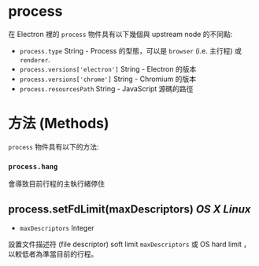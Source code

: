 # process

在 Electron 裡的 `process` 物件具有以下幾個與 upstream node 的不同點:

* `process.type` String - Process 的型態，可以是 `browser` (i.e. 主行程) 或 `renderer`.
* `process.versions['electron']` String - Electron 的版本
* `process.versions['chrome']` String - Chromium 的版本
* `process.resourcesPath` String - JavaScript 源碼的路徑

# 方法 (Methods)

`process` 物件具有以下的方法:

### `process.hang`

會導致目前行程的主執行緒停住

## process.setFdLimit(maxDescriptors) _OS X_ _Linux_

* `maxDescriptors` Integer

設置文件描述符 (file descriptor) soft limit `maxDescriptors` 或 OS hard
limit ，以較低者為準當目前的行程。
